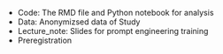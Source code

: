
- Code: The RMD file and Python notebook for analysis
- Data: Anonymizsed data of Study
- Lecture_note: Slides for prompt engineering training
- Preregistration

